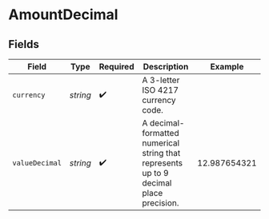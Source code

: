 # AmountDecimal


## Fields

| Field                                                                                 | Type                                                                                  | Required                                                                              | Description                                                                           | Example                                                                               |
| ------------------------------------------------------------------------------------- | ------------------------------------------------------------------------------------- | ------------------------------------------------------------------------------------- | ------------------------------------------------------------------------------------- | ------------------------------------------------------------------------------------- |
| `currency`                                                                            | *string*                                                                              | :heavy_check_mark:                                                                    | A 3-letter ISO 4217 currency code.                                                    |                                                                                       |
| `valueDecimal`                                                                        | *string*                                                                              | :heavy_check_mark:                                                                    | A decimal-formatted numerical string that represents up to 9 decimal place precision. | 12.987654321                                                                          |